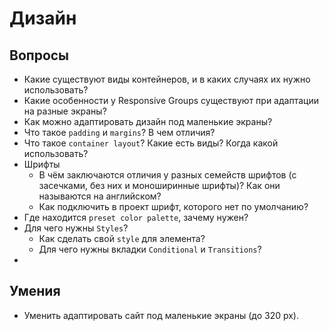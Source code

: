 # Дизайн
## Вопросы
- Какие существуют виды контейнеров, и в каких случаях их нужно использовать?
- Какие особенности у Responsive Groups существуют при адаптации на разные экраны?
- Как можно адаптировать дизайн под маленькие экраны?
- Что такое `padding` и `margins`? В чем отличия?
- Что такое `container layout`? Какие есть виды? Когда какой использовать?
- Шрифты
  * В чём заключаются отличия у разных семейств шрифтов (с засечками, без них и моноширинные шрифты)? Как они называются на английском?
  * Как подключить в проект шрифт, которого нет по умолчанию?
- Где находится `preset color palette`, зачему нужен?
- Для чего нужны `Styles`?
  * Как сделать свой `style` для элемента?
  * Для чего нужны вкладки `Conditional` и `Transitions`?
- 
## Умения
- Уменить адаптировать сайт под маленькие экраны (до 320 px).
